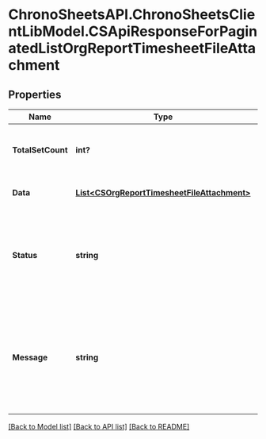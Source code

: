 # ChronoSheetsAPI.ChronoSheetsClientLibModel.CSApiResponseForPaginatedListOrgReportTimesheetFileAttachment
## Properties

Name | Type | Description | Notes
------------ | ------------- | ------------- | -------------
**TotalSetCount** | **int?** | The count of total records that are being paginated | [optional] 
**Data** | [**List&lt;CSOrgReportTimesheetFileAttachment&gt;**](CSOrgReportTimesheetFileAttachment.md) | The main Data of the response | [optional] 
**Status** | **string** | The API response status. Indicates if the request was successful, failed or was unauthorised. | [optional] 
**Message** | **string** | A message to accompany the response status.  If the Status is failed, this message will hint why it failed and what you need to do. | [optional] 

[[Back to Model list]](../README.md#documentation-for-models) [[Back to API list]](../README.md#documentation-for-api-endpoints) [[Back to README]](../README.md)

